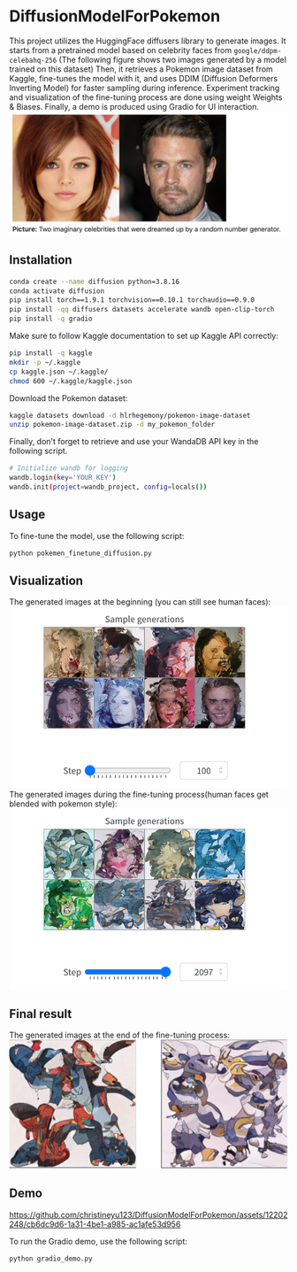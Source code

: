 
# DiffusionModelForPokemon

This project utilizes the HuggingFace diffusers library to 
generate images. It starts from a pretrained model based
on celebrity faces from `google/ddpm-celebahq-256` (The following figure shows two images generated by a model trained on this dataset)
Then, it retrieves a Pokemon image dataset from Kaggle, 
fine-tunes the model with it, and uses DDIM (Diffusion Deformers Inverting Model) 
for faster sampling during inference. Experiment tracking and 
visualization of the fine-tuning process are done using 
weight Weights & Biases. Finally, a demo is produced using Gradio for
UI interaction.
![celeb](celeb_image.png)


## Installation

```bash
conda create --name diffusion python=3.8.16
conda activate diffusion
pip install torch==1.9.1 torchvision==0.10.1 torchaudio==0.9.0
pip install -qq diffusers datasets accelerate wandb open-clip-torch
pip install -q gradio
```

Make sure to follow Kaggle documentation to set up Kaggle API correctly:

```bash
pip install -q kaggle
mkdir -p ~/.kaggle
cp kaggle.json ~/.kaggle/
chmod 600 ~/.kaggle/kaggle.json
```

Download the Pokemon dataset:

```bash
kaggle datasets download -d hlrhegemony/pokemon-image-dataset
unzip pokemon-image-dataset.zip -d my_pokemon_folder
```

Finally, don't forget to retrieve and use your WandaDB API key in the following script.

```bash
# Initialize wandb for logging
wandb.login(key='YOUR_KEY')
wandb.init(project=wandb_project, config=locals())
```
## Usage

To fine-tune the model, use the following script:

```bash
python pokemen_finetune_diffusion.py
```

## Visualization
The generated images at the beginning (you can still see human faces):
![b](beginning.png)
The generated images during the fine-tuning process(human faces get blended with pokemon style):
![m](middle.png)

## Final result
The generated images at the end of the fine-tuning process:
![e](end.png)

## Demo

https://github.com/christineyu123/DiffusionModelForPokemon/assets/12202248/cb6dc9d6-1a31-4be1-a985-ac1afe53d956


To run the Gradio demo, use the following script:

```bash
python gradio_demo.py
```
